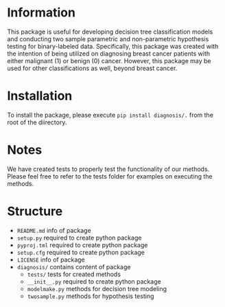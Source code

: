 # Information
This package is useful for developing decision tree classification models and conducting two sample parametric and non-parametric hypothesis testing for binary-labeled data. Specifically, this package was created with the intention of being utilized on diagnosing breast cancer patients with either malignant (1) or benign (0) cancer. However, this package may be used for other classifications as well, beyond breast cancer. 

# Installation
To install the package, please execute `pip install diagnosis/.` from the root of the diirectory.

# Notes
We have created tests to properly test the functionality of our methods. Please feel free to refer to the tests folder for examples on executing the methods. 

# Structure
- `README.md` info of package
- `setup.py` required to create python package
- `pyproj.tml` required to create python package
- `setup.cfg` required to create python package
- `LICENSE` info of package
- `diagnosis/` contains content of package
   - `tests/` tests for created methods
   - `__init__.py` required to create python package
   - `modelmake.py` methods for decision tree modeling
   - `twosample.py` methods for hypothesis testing